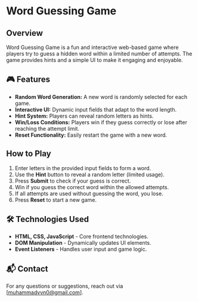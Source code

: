 # Word Guessing Game

## Overview

Word Guessing Game is a fun and interactive web-based game where players try to guess a hidden word within a limited number of attempts. The game provides hints and a simple UI to make it engaging and enjoyable.

## 🎮 Features

- **Random Word Generation:** A new word is randomly selected for each game.
- **Interactive UI:** Dynamic input fields that adapt to the word length.
- **Hint System:** Players can reveal random letters as hints.
- **Win/Loss Conditions:** Players win if they guess correctly or lose after reaching the attempt limit.
- **Reset Functionality:** Easily restart the game with a new word.

## How to Play

1. Enter letters in the provided input fields to form a word.
2. Use the **Hint** button to reveal a random letter (limited usage).
3. Press **Submit** to check if your guess is correct.
4. Win if you guess the correct word within the allowed attempts.
5. If all attempts are used without guessing the word, you lose.
6. Press **Reset** to start a new game.

## 🛠️ Technologies Used

- **HTML, CSS, JavaScript** - Core frontend technologies.
- **DOM Manipulation** - Dynamically updates UI elements.
- **Event Listeners** - Handles user input and game logic.

## 📬 Contact

For any questions or suggestions, reach out via [muhammadvvn0@gmail.com].
